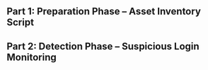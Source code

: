 ## Part 1: Preparation Phase – Asset Inventory Script


## Part 2: Detection Phase – Suspicious Login Monitoring